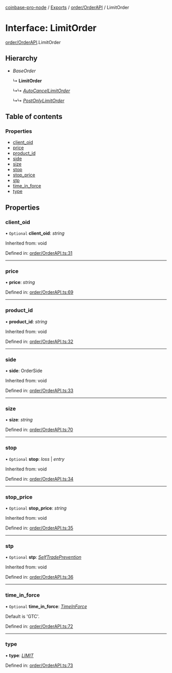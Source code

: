 [coinbase-pro-node](../README.md) / [Exports](../modules.md) / [order/OrderAPI](../modules/order_orderapi.md) / LimitOrder

# Interface: LimitOrder

[order/OrderAPI](../modules/order_orderapi.md).LimitOrder

## Hierarchy

- _BaseOrder_

  ↳ **LimitOrder**

  ↳↳ [_AutoCancelLimitOrder_](order_orderapi.autocancellimitorder.md)

  ↳↳ [_PostOnlyLimitOrder_](order_orderapi.postonlylimitorder.md)

## Table of contents

### Properties

- [client_oid](order_orderapi.limitorder.md#client_oid)
- [price](order_orderapi.limitorder.md#price)
- [product_id](order_orderapi.limitorder.md#product_id)
- [side](order_orderapi.limitorder.md#side)
- [size](order_orderapi.limitorder.md#size)
- [stop](order_orderapi.limitorder.md#stop)
- [stop_price](order_orderapi.limitorder.md#stop_price)
- [stp](order_orderapi.limitorder.md#stp)
- [time_in_force](order_orderapi.limitorder.md#time_in_force)
- [type](order_orderapi.limitorder.md#type)

## Properties

### client_oid

• `Optional` **client_oid**: _string_

Inherited from: void

Defined in: [order/OrderAPI.ts:31](https://github.com/bennycode/coinbase-pro-node/blob/845b71d/src/order/OrderAPI.ts#L31)

---

### price

• **price**: _string_

Defined in: [order/OrderAPI.ts:69](https://github.com/bennycode/coinbase-pro-node/blob/845b71d/src/order/OrderAPI.ts#L69)

---

### product_id

• **product_id**: _string_

Inherited from: void

Defined in: [order/OrderAPI.ts:32](https://github.com/bennycode/coinbase-pro-node/blob/845b71d/src/order/OrderAPI.ts#L32)

---

### side

• **side**: OrderSide

Inherited from: void

Defined in: [order/OrderAPI.ts:33](https://github.com/bennycode/coinbase-pro-node/blob/845b71d/src/order/OrderAPI.ts#L33)

---

### size

• **size**: _string_

Defined in: [order/OrderAPI.ts:70](https://github.com/bennycode/coinbase-pro-node/blob/845b71d/src/order/OrderAPI.ts#L70)

---

### stop

• `Optional` **stop**: _loss_ \| _entry_

Inherited from: void

Defined in: [order/OrderAPI.ts:34](https://github.com/bennycode/coinbase-pro-node/blob/845b71d/src/order/OrderAPI.ts#L34)

---

### stop_price

• `Optional` **stop_price**: _string_

Inherited from: void

Defined in: [order/OrderAPI.ts:35](https://github.com/bennycode/coinbase-pro-node/blob/845b71d/src/order/OrderAPI.ts#L35)

---

### stp

• `Optional` **stp**: [_SelfTradePrevention_](../enums/order_orderapi.selftradeprevention.md)

Inherited from: void

Defined in: [order/OrderAPI.ts:36](https://github.com/bennycode/coinbase-pro-node/blob/845b71d/src/order/OrderAPI.ts#L36)

---

### time_in_force

• `Optional` **time_in_force**: [_TimeInForce_](../enums/order_orderapi.timeinforce.md)

Default is 'GTC'.

Defined in: [order/OrderAPI.ts:72](https://github.com/bennycode/coinbase-pro-node/blob/845b71d/src/order/OrderAPI.ts#L72)

---

### type

• **type**: [_LIMIT_](../enums/order_orderapi.ordertype.md#limit)

Defined in: [order/OrderAPI.ts:73](https://github.com/bennycode/coinbase-pro-node/blob/845b71d/src/order/OrderAPI.ts#L73)
